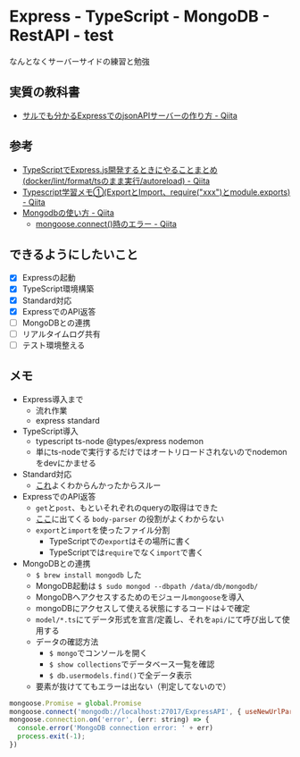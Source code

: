 # Express - TypeScript - MongoDB - RestAPI - test

なんとなくサーバーサイドの練習と勉強

## 実質の教科書

* [サルでも分かるExpressでのjsonAPIサーバーの作り方 - Qiita](https://qiita.com/leafia78/items/73cc7160d002a4989416)

## 参考

* [TypeScriptでExpress.js開発するときにやることまとめ (docker/lint/format/tsのまま実行/autoreload) - Qiita](https://qiita.com/yuukive/items/012bdf1b9ff3881546b3)
* [Typescript学習メモ①(ExportとImport、require("xxx")とmodule.exports) - Qiita](https://qiita.com/zuzuwen/items/2577680a5432f5b15247)
* [Mongodbの使い方 - Qiita](https://qiita.com/pipi_taro/items/259ddc85d5a035f23968)
  * [mongoose.connect()時のエラー - Qiita](https://qiita.com/SatoMaru/items/8d7b4c7c54509155c74e)

## できるようにしたいこと

- [x] Expressの起動
- [x] TypeScript環境構築
- [x] Standard対応
- [x] ExpressでのAPI返答
- [ ] MongoDBとの連携
- [ ] リアルタイムログ共有
- [ ] テスト環境整える

## メモ

* Express導入まで
  * 流れ作業
  * express standard
* TypeScript導入
  * typescript ts-node @types/express nodemon
  * 単にts-nodeで実行するだけではオートリロードされないのでnodemonをdevにかませる
* Standard対応
  * [これ](https://standardjs.com/#can-i-use-a-javascript-language-variant-like-flow-or-typescript)よくわからんかったからスルー
* ExpressでのAPI返答
  * `get`と`post`、もといそれぞれのqueryの取得はできた
  * [ここ](https://qiita.com/leafia78/items/73cc7160d002a4989416#helloworld)に出てくる `body-parser` の役割がよくわからない
  * `export`と`import`を使ったファイル分割
    * TypeScriptでの`export`はその場所に書く
    * TypeScriptでは`require`でなく`import`で書く
* MongoDBとの連携
  * `$ brew install mongodb` した
  * MongoDB起動は `$ sudo mongod --dbpath /data/db/mongodb/`
  * MongoDBへアクセスするためのモジュール`mongoose`を導入
  * mongoDBにアクセスして使える状態にするコードは↓で確定
  * `model/*.ts`にてデータ形式を宣言/定義し、それを`api/`にて呼び出して使用する
  * データの確認方法
    * `$ mongo`でコンソールを開く
    * `$ show collections`でデータベース一覧を確認
    * `$ db.usermodels.find()`で全データ表示
  * 要素が抜けててもエラーは出ない（判定してないので）

```js
mongoose.Promise = global.Promise
mongoose.connect('mongodb://localhost:27017/ExpressAPI', { useNewUrlParser: true })
mongoose.connection.on('error', (err: string) => {
  console.error('MongoDB connection error: ' + err)
  process.exit(-1);
})
```
